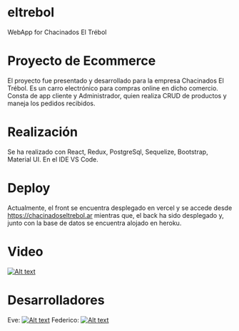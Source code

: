 # eltrebol
WebApp for Chacinados El Trébol

# Proyecto de Ecommerce
El proyecto fue presentado y desarrollado para la empresa Chacinados El Trébol. Es un carro electrónico para compras online en dicho comercio. Consta de app cliente y Administrador, quien realiza CRUD de productos y maneja los pedidos recibidos.

# Realización
Se ha realizado con React, Redux, PostgreSql, Sequelize, Bootstrap, Material UI. En el IDE VS Code.

# Deploy
Actualmente, el front se encuentra desplegado en vercel y se accede desde https://chacinadoseltrebol.ar mientras que, el back ha sido desplegado y, junto con la base de datos se encuentra alojado en heroku.

# Video
[![Alt text](https://img.youtube.com/vi/8UjP-OYXSik/0.jpg)](https://www.youtube.com/watch?v=8UjP-OYXSik)

# Desarrolladores
Eve: 
[![Alt text](https://img.shields.io/badge/LinkedIn-0077B5?style=for-the-badge&logo=linkedin&logoColor=white)](https://www.linkedin.com/in/eve-real/)
Federico: 
[![Alt text](https://img.shields.io/badge/LinkedIn-0077B5?style=for-the-badge&logo=linkedin&logoColor=white)](https://www.linkedin.com/in/federico-ortiz-full-stack/)

